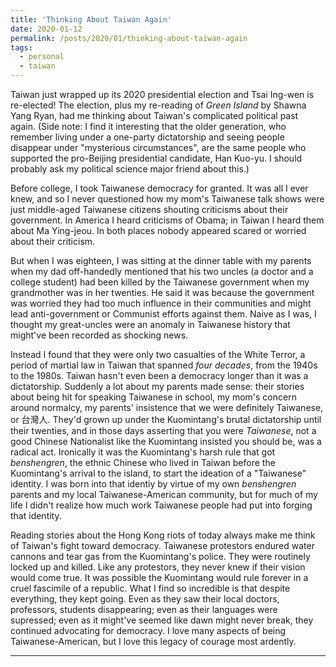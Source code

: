 ```yaml
---
title: 'Thinking About Taiwan Again'
date: 2020-01-12
permalink: /posts/2020/01/thinking-about-taiwan-again
tags:
  - personal
  - taiwan
---
```


Taiwan just wrapped up its 2020 presidential election and Tsai Ing-wen is re-elected! The election, plus my re-reading of *Green Island* by Shawna Yang Ryan, had me thinking about Taiwan's complicated political past again. (Side note: I find it interesting that the older generation, who remember living under a one-party dictatorship and seeing people disappear under "mysterious circumstances", are the same people who supported the pro-Beijing presidential candidate, Han Kuo-yu. I should probably ask my political science major friend about this.)

Before college, I took Taiwanese democracy for granted. It was all I ever knew, and so I never questioned how my mom's Taiwanese talk shows were just middle-aged Taiwanese citizens shouting criticisms about their government. In America I heard criticisms of Obama; in Taiwan I heard them about Ma Ying-jeou. In both places nobody appeared scared or worried about their criticism.

But when I was eighteen, I was sitting at the dinner table with my parents when my dad off-handedly mentioned that his two uncles (a doctor and a college student) had been killed by the Taiwanese government when my grandmother was in her twenties. He said it was because the government was worried they had too much influence in their communities and might lead anti-government or Communist efforts against them. Naive as I was, I thought my great-uncles were an anomaly in Taiwanese history that might've been recorded as shocking news.

Instead I found that they were only two casualties of the White Terror, a period of martial law in Taiwan that spanned *four decades*, from the 1940s to the 1980s. Taiwan hasn't even been a democracy longer than it was a dictatorship. Suddenly a lot about my parents made sense: their stories about being hit for speaking Taiwanese in school, my mom's concern around normalcy, my parents' insistence that we were definitely Taiwanese, or 台灣人. They'd grown up under the Kuomintang's brutal dictatorship until their twenties, and in those days asserting that you were *Taiwanese*, not a good Chinese Nationalist like the Kuomintang insisted you should be, was a radical act. Ironically it was the Kuomintang's harsh rule that got *benshengren*, the ethnic Chinese who lived in Taiwan before the Kuomintang's arrival to the island, to start the ideation of a "Taiwanese" identity. I was born into that identiy by virtue of my own *benshengren* parents and my local Taiwanese-American community, but for much of my life I didn't realize how much work Taiwanese people had put into forging that identity.

Reading stories about the Hong Kong riots of today always make me think of Taiwan's fight toward democracy. Taiwanese protestors endured water cannons and tear gas from the Kuomintang's police. They were routinely locked up and killed. Like any protestors, they never knew if their vision would come true. It was possible the Kuomintang would rule forever in a cruel fascimile of a republic. What I find so incredible is that despite everything, they kept going. Even as they saw their local doctors, professors, students disappearing; even as their languages were supressed; even as it might've seemed like dawn might never break, they continued advocating for democracy. I love many aspects of being Taiwanese-American, but I love this legacy of courage most ardently.

---
